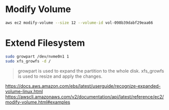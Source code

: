 
# Modify Volume
```sh
aws ec2 modify-volume --size 12 --volume-id vol-098b39dabf29eaa66
```

# Extend Filesystem

```sh
sudo growpart /dev/nvme0n1 1
sudo xfs_growfs -d /
```

> growpart is used to expand the partition to the whole disk. xfs_growfs is used to resize and apply the changes.

https://docs.aws.amazon.com/ebs/latest/userguide/recognize-expanded-volume-linux.html
https://awscli.amazonaws.com/v2/documentation/api/latest/reference/ec2/modify-volume.html#examples